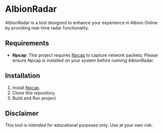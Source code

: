 # AlbionRadar

AlbionRadar is a tool designed to enhance your experience in Albion Online by providing real-time radar functionality.

## Requirements

- **Npcap**: This project requires [Npcap](https://nmap.org/npcap/) to capture network packets. Please ensure Npcap is installed on your system before running AlbionRadar.

## Installation

1. Install [Npcap](https://nmap.org/npcap/).
2. Clone this repository.
3. Build and Run project

## Disclaimer

This tool is intended for educational purposes only. Use at your own risk.